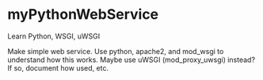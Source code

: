 myPythonWebService
==================

Learn Python, WSGI, uWSGI

Make simple web service.
Use python, apache2, and mod_wsgi to understand how this works.
Maybe use uWSGI (mod_proxy_uwsgi) instead? If so, document how used, etc.

